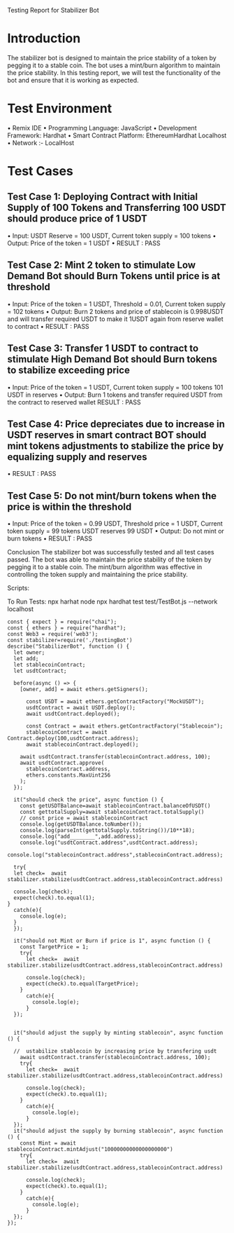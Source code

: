 Testing Report for Stabilizer Bot

# Introduction
The stabilizer bot is designed to maintain the price stability of a token by pegging it to a stable coin. The bot uses a mint/burn algorithm to maintain the price stability. In this testing report, we will test the functionality of the bot and ensure that it is working as expected.
# Test Environment
•	Remix IDE
•	Programming Language: JavaScript
•	Development Framework: Hardhat
•	Smart Contract Platform: EthereumHardhat Localhost
•	Network :- LocalHost
# Test Cases
## Test Case 1: Deploying Contract with Initial Supply of 100 Tokens and Transferring 100 USDT should produce price of 1 USDT
•	Input: USDT Reserve = 100 USDT, Current token supply = 100 tokens
•	Output: Price of the token = 1 USDT
•	RESULT : PASS

## Test Case 2: Mint 2 token to stimulate Low Demand Bot should Burn Tokens until price is at threshold 
•	Input: Price of the token = 1 USDT, Threshold = 0.01, Current token supply = 102 tokens
•	Output: Burn 2 tokens and price of stablecoin is 0.998USDT and will transfer required USDT to make it 1USDT again from reserve wallet to contract
•	RESULT : PASS

## Test Case 3: Transfer 1 USDT to contract to stimulate High Demand Bot should Burn tokens to stabilize exceeding price
•	Input: Price of the token = 1 USDT, Current token supply = 100 tokens 101 USDT in reserves
•	Output: Burn 1 tokens and transfer required USDT from the contract to reserved wallet RESULT : PASS

## Test Case 4: Price depreciates due to increase in USDT reserves in smart contract BOT should mint tokens adjustments to stabilize the price by equalizing supply and reserves
•	RESULT : PASS

## Test Case 5: Do not mint/burn tokens when the price is within the threshold
•	Input: Price of the token = 0.99 USDT, Threshold price = 1 USDT, Current token supply = 99 tokens USDT reserves 99 USDT
•	Output: Do not mint or burn tokens 
•	RESULT : PASS



Conclusion
The stabilizer bot was successfully tested and all test cases passed. The bot was able to maintain the price stability of the token by pegging it to a stable coin. The mint/burn algorithm was effective in controlling the token supply and maintaining the price stability.

Scripts:

To Run Tests:
npx harhat node
npx hardhat test test/TestBot.js --network localhost

```
const { expect } = require("chai");
const { ethers } = require("hardhat");
const Web3 = require('web3');
const stabilizer=require('./testingBot')
describe("StabilizerBot", function () {
  let owner;
  let add;
  let stablecoinContract;
  let usdtContract;

  before(async () => {
    [owner, add] = await ethers.getSigners();
      
      const USDT = await ethers.getContractFactory("MockUSDT");
      usdtContract = await USDT.deploy();
      await usdtContract.deployed();
      
      const Contract = await ethers.getContractFactory("Stablecoin");
      stablecoinContract = await Contract.deploy(100,usdtContract.address);
      await stablecoinContract.deployed();

    await usdtContract.transfer(stablecoinContract.address, 100);
    await usdtContract.approve(
      stablecoinContract.address,
      ethers.constants.MaxUint256
    );
  });

  it("should check the price", async function () {
    const getUSDTBalance=await stablecoinContract.balanceOfUSDT()
    const gettotalSupply=await stablecoinContract.totalSupply()
    // const price = await stablecoinContract
    console.log(getUSDTBalance.toNumber());
    console.log(parseInt(gettotalSupply.toString())/10**18);
    console.log("add________",add.address);
    console.log("usdtContract.address",usdtContract.address);
    console.log("stablecoinContract.address",stablecoinContract.address);

  try{
  let check=  await stabilizer.stabilize(usdtContract.address,stablecoinContract.address)

  console.log(check);
  expect(check).to.equal(1);
}
  catch(e){
    console.log(e);
  }
  });

  it("should not Mint or Burn if price is 1", async function () {
    const TargetPrice = 1;
    try{
      let check=  await stabilizer.stabilize(usdtContract.address,stablecoinContract.address)
    
      console.log(check);
      expect(check).to.equal(TargetPrice);
    }
      catch(e){
        console.log(e);
      }
  });


  it("should adjust the supply by minting stablecoin", async function () {
   
  //  ustabilize stablecoin by increasing price by transfering usdt
    await usdtContract.transfer(stablecoinContract.address, 100);
    try{
      let check=  await stabilizer.stabilize(usdtContract.address,stablecoinContract.address)
    
      console.log(check);
      expect(check).to.equal(1);
    }
      catch(e){
        console.log(e);
      }
  });
  it("should adjust the supply by burning stablecoin", async function () {
    const Mint = await stablecoinContract.mintAdjust("10000000000000000000")
    try{
      let check=  await stabilizer.stabilize(usdtContract.address,stablecoinContract.address)
    
      console.log(check);
      expect(check).to.equal(1);
    }
      catch(e){
        console.log(e);
      }
  });
});


```

 

